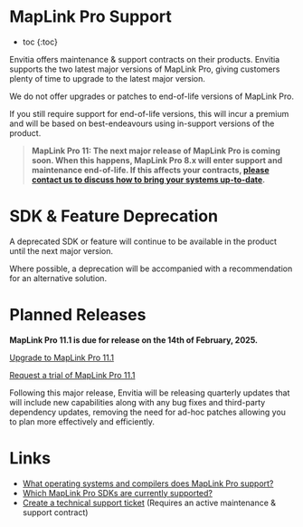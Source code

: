 # MapLink Pro Support

* toc
{:toc}

Envitia offers maintenance & support contracts on their products. Envitia supports the two latest major versions of MapLink Pro, giving customers plenty of time to upgrade to the latest major version.

We do not offer upgrades or patches to end-of-life versions of MapLink Pro.

If you still require support for end-of-life versions, this will incur a premium and will be based on best-endeavours using in-support versions of the product.

> **MapLink Pro 11: The next major release of MapLink Pro is coming soon. When this happens, MapLink Pro 8.x will enter support and maintenance end-of-life. If this affects your contracts, [please contact us to discuss how to bring your systems up-to-date](https://forms.office.com/e/6ydUswfjEe).**

# SDK & Feature Deprecation

A deprecated SDK or feature will continue to be available in the product until the next major version.

Where possible, a deprecation will be accompanied with a recommendation for an alternative solution.

# Planned Releases
**MapLink Pro 11.1 is due for release on the 14th of February, 2025.**

[Upgrade to MapLink Pro 11.1](https://forms.office.com/e/6ydUswfjEe)

[Request a trial of MapLink Pro 11.1](https://forms.office.com/e/Lr7jN9TCC0)

Following this major release, Envitia will be releasing quarterly updates that will include new capabilities along with any bug fixes and third-party dependency updates, removing the need for ad-hoc patches allowing you to plan more effectively and efficiently.

# Links
- [What operating systems and compilers does MapLink Pro support?](platform-support.md)
- [Which MapLink Pro SDKs are currently supported?](sdk-support.md)
- [Create a technical support ticket](https://support.envitia.com) (Requires an active maintenance & support contract)
